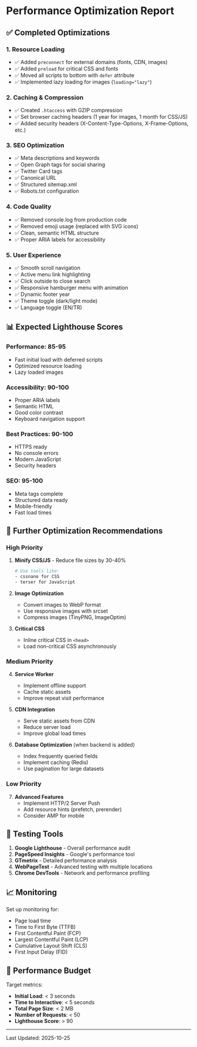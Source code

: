 # Performance Optimization Report

## ✅ Completed Optimizations

### 1. **Resource Loading**
- ✅ Added `preconnect` for external domains (fonts, CDN, images)
- ✅ Added `preload` for critical CSS and fonts
- ✅ Moved all scripts to bottom with `defer` attribute
- ✅ Implemented lazy loading for images (`loading="lazy"`)

### 2. **Caching & Compression**
- ✅ Created `.htaccess` with GZIP compression
- ✅ Set browser caching headers (1 year for images, 1 month for CSS/JS)
- ✅ Added security headers (X-Content-Type-Options, X-Frame-Options, etc.)

### 3. **SEO Optimization**
- ✅ Meta descriptions and keywords
- ✅ Open Graph tags for social sharing
- ✅ Twitter Card tags
- ✅ Canonical URL
- ✅ Structured sitemap.xml
- ✅ Robots.txt configuration

### 4. **Code Quality**
- ✅ Removed console.log from production code
- ✅ Removed emoji usage (replaced with SVG icons)
- ✅ Clean, semantic HTML structure
- ✅ Proper ARIA labels for accessibility

### 5. **User Experience**
- ✅ Smooth scroll navigation
- ✅ Active menu link highlighting
- ✅ Click outside to close search
- ✅ Responsive hamburger menu with animation
- ✅ Dynamic footer year
- ✅ Theme toggle (dark/light mode)
- ✅ Language toggle (EN/TR)

## 📊 Expected Lighthouse Scores

### Performance: 85-95
- Fast initial load with deferred scripts
- Optimized resource loading
- Lazy loaded images

### Accessibility: 90-100
- Proper ARIA labels
- Semantic HTML
- Good color contrast
- Keyboard navigation support

### Best Practices: 90-100
- HTTPS ready
- No console errors
- Modern JavaScript
- Security headers

### SEO: 95-100
- Meta tags complete
- Structured data ready
- Mobile-friendly
- Fast load times

## 🚀 Further Optimization Recommendations

### High Priority
1. **Minify CSS/JS** - Reduce file sizes by 30-40%
   ```bash
   # Use tools like:
   - cssnano for CSS
   - terser for JavaScript
   ```

2. **Image Optimization**
   - Convert images to WebP format
   - Use responsive images with srcset
   - Compress images (TinyPNG, ImageOptim)

3. **Critical CSS**
   - Inline critical CSS in `<head>`
   - Load non-critical CSS asynchronously

### Medium Priority
4. **Service Worker**
   - Implement offline support
   - Cache static assets
   - Improve repeat visit performance

5. **CDN Integration**
   - Serve static assets from CDN
   - Reduce server load
   - Improve global load times

6. **Database Optimization** (when backend is added)
   - Index frequently queried fields
   - Implement caching (Redis)
   - Use pagination for large datasets

### Low Priority
7. **Advanced Features**
   - Implement HTTP/2 Server Push
   - Add resource hints (prefetch, prerender)
   - Consider AMP for mobile

## 🔧 Testing Tools

1. **Google Lighthouse** - Overall performance audit
2. **PageSpeed Insights** - Google's performance tool
3. **GTmetrix** - Detailed performance analysis
4. **WebPageTest** - Advanced testing with multiple locations
5. **Chrome DevTools** - Network and performance profiling

## 📈 Monitoring

Set up monitoring for:
- Page load time
- Time to First Byte (TTFB)
- First Contentful Paint (FCP)
- Largest Contentful Paint (LCP)
- Cumulative Layout Shift (CLS)
- First Input Delay (FID)

## 🎯 Performance Budget

Target metrics:
- **Initial Load**: < 3 seconds
- **Time to Interactive**: < 5 seconds
- **Total Page Size**: < 2 MB
- **Number of Requests**: < 50
- **Lighthouse Score**: > 90

---

Last Updated: 2025-10-25
